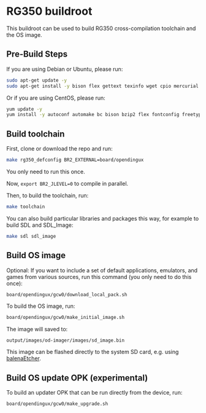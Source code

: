 # RG350 buildroot

This buildroot can be used to build RG350 cross-compilation toolchain and the OS image.

## Pre-Build Steps

If you are using Debian or Ubuntu, please run:
~~~bash
sudo apt-get update -y
sudo apt-get install -y bison flex gettext texinfo wget cpio mercurial subversion libncurses5-dev libc6-dev-i386 bzr squashfs-tools zip unzip python python3 rsync
~~~

Or if you are using CentOS, please run:

~~~bash
yum update -y
yum install -y autoconf automake bc bison bzip2 flex fontconfig freetype gcc-c++ git glibc-devel glibc-devel.i686 java-1.8.0-openjdk-devel libgcc.i686 libstdc++.i686 m4 make mercurial openssl-devel patch perl-ExtUtils-MakeMaker rsync squashfs-tools subversion zip unzip wget which python3 texinfo
~~~

## Build toolchain

First, clone or download the repo and run:

~~~bash
make rg350_defconfig BR2_EXTERNAL=board/opendingux
~~~

You only need to run this once.

Now, `export BR2_JLEVEL=0` to compile in parallel.

Then, to build the toolchain, run:

~~~bash
make toolchain
~~~

You can also build particular libraries and packages this way, for example to build SDL and SDL_Image:

~~~bash
make sdl sdl_image
~~~

## Build OS image

Optional: If you want to include a set of default applications, emulators, and games
from various sources, run this command (you only need to do this once):

~~~bash
board/opendingux/gcw0/download_local_pack.sh
~~~

To build the OS image, run:

~~~bash
board/opendingux/gcw0/make_initial_image.sh
~~~

The image will saved to:

~~~
output/images/od-imager/images/sd_image.bin
~~~

This image can be flashed directly to the system SD card, e.g. using [balenaEtcher].

[balenaEtcher]: https://www.balena.io/etcher/

## Build OS update OPK (experimental)

To build an updater OPK that can be run directly from the device, run:

~~~bash
board/opendingux/gcw0/make_upgrade.sh
~~~
